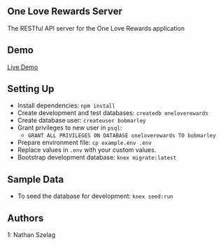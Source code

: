 ## One Love Rewards Server
The RESTful API server for the One Love Rewards application

## Demo
[Live Demo](http://www.oneloverewards.surge.sh "http://www.oneloverewards.surge.sh")

## Setting Up

- Install dependencies: `npm install`
- Create development and test databases: `createdb oneloverewards`
- Create database user: `createuser bobmarley`
- Grant privileges to new user in `psql`:
  - `GRANT ALL PRIVILEGES ON DATABASE oneloverewards TO bobmarley`
- Prepare environment file: `cp example.env .env`
- Replace values in `.env` with your custom values.
- Bootstrap development database: `knex migrate:latest`

## Sample Data

- To seed the database for development: `knex seed:run`


## Authors
1: Nathan Szelag
